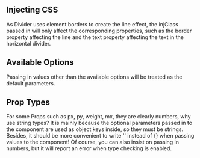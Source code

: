 ## Injecting CSS

As Divider uses element borders to create the line effect, the injClass passed in will only affect the corresponding properties, such as the border property affecting the line and the text property affecting the text in the horizontal divider.

## Available Options

Passing in values other than the available options will be treated as the default parameters.

## Prop Types

For some Props such as px, py, weight, mx, they are clearly numbers, why use string types? It is mainly because the optional parameters passed in to the component are used as object keys inside, so they must be strings. Besides, it should be more convenient to write '' instead of {} when passing values to the component! Of course, you can also insist on passing in numbers, but it will report an error when type checking is enabled.
